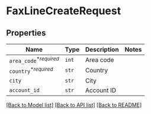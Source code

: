 # FaxLineCreateRequest



## Properties
Name | Type | Description | Notes
------------ | ------------- | ------------- | -------------
| `area_code`<sup>*_required_</sup> | ```int``` |  Area code  |  |
| `country`<sup>*_required_</sup> | ```str``` |  Country  |  |
| `city` | ```str``` |  City  |  |
| `account_id` | ```str``` |  Account ID  |  |

[[Back to Model list]](../README.md#documentation-for-models) [[Back to API list]](../README.md#documentation-for-api-endpoints) [[Back to README]](../README.md)


